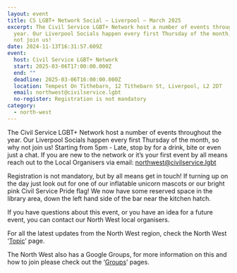 ```yaml
---
layout: event
title: CS LGBT+ Network Social – Liverpool – March 2025
excerpt: The Civil Service LGBT+ Network host a number of events throughout the
  year. Our Liverpool Socials happen every first Thursday of the month, so why
  not join us!
date: 2024-11-13T16:31:57.609Z
event:
  host: Civil Service LGBT+ Network
  start: 2025-03-06T17:00:00.000Z
  end: ""
  deadline: 2025-03-06T16:00:00.000Z
  location: Tempest On Tithebarn, 12 Tithebarn St, Liverpool, L2 2DT
  email: northwest@civilservice.lgbt
  no-register: Registration is not mandatory
category:
  - north-west
---
```

The Civil Service LGBT+ Network host a number of events throughout the year. Our Liverpool Socials happen every first Thursday of the month, so why not join us! Starting from 5pm - Late, stop by for a drink, bite or even just a chat. If you are new to the network or it’s your first event by all means reach out to the Local Organisers via email: [northwest@civilservice.lgbt](mailto:northwest@civilservice.lgbt)

Registration is not mandatory, but by all means get in touch! If turning up on the day just look out for one of our inflatable unicorn mascots or our bright pink Civil Service Pride flag! We now have some reserved space in the library area, down the left hand side of the bar near the kitchen hatch.

If you have questions about this event, or you have an idea for a future event, you can contact our North West local organisers.

For all the latest updates from the North West region, check the North West ‘[Topic](https://eur03.safelinks.protection.outlook.com/?url=https%3A%2F%2Fwww.civilservice.lgbt%2Ftopic%2Fnorth-west&data=05%7C02%7Cross.starkie%40hmrc.gov.uk%7C9846e874241345ca683508dd03ebccff%7Cac52f73cfd1a4a9a8e7a4a248f3139e1%7C0%7C0%7C638671033468740745%7CUnknown%7CTWFpbGZsb3d8eyJFbXB0eU1hcGkiOnRydWUsIlYiOiIwLjAuMDAwMCIsIlAiOiJXaW4zMiIsIkFOIjoiTWFpbCIsIldUIjoyfQ%3D%3D%7C0%7C%7C%7C&sdata=Ah75MOdUxAceQXkchVVhyM%2F4umcrIkXp4zFhNroe8fk%3D&reserved=0)’ page.

T﻿he North West also has a Google Groups, for more information on this and how to join please check out the ‘[Groups](https://eur03.safelinks.protection.outlook.com/?url=https%3A%2F%2Fwww.civilservice.lgbt%2Fgroups%2F&data=05%7C02%7Cross.starkie%40hmrc.gov.uk%7C9846e874241345ca683508dd03ebccff%7Cac52f73cfd1a4a9a8e7a4a248f3139e1%7C0%7C0%7C638671033468776318%7CUnknown%7CTWFpbGZsb3d8eyJFbXB0eU1hcGkiOnRydWUsIlYiOiIwLjAuMDAwMCIsIlAiOiJXaW4zMiIsIkFOIjoiTWFpbCIsIldUIjoyfQ%3D%3D%7C0%7C%7C%7C&sdata=CzZbg4oqxxerm66fQwAEFSZw2j3qWOeAK16nBd3Rk50%3D&reserved=0)’ pages.
